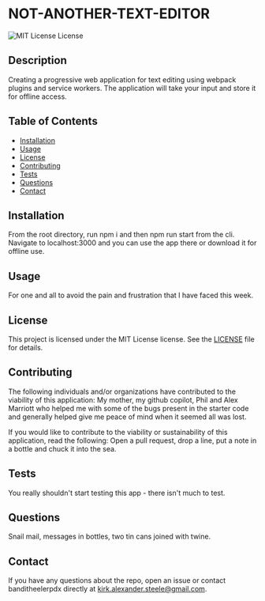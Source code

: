 
# NOT-ANOTHER-TEXT-EDITOR

![MIT License License](https://img.shields.io/badge/license-MIT%20License-blue.svg)
      
## Description
      
Creating a progressive web application for text editing using webpack plugins and service workers.  The application will take your input and store it for offline access.
      
## Table of Contents
      
- [Installation](https://github.com/banditheelerpdx/github.com/BanditHeelerPDX/not-another-text-editor#installation)
- [Usage](https://github.com/banditheelerpdx/github.com/BanditHeelerPDX/not-another-text-editor#usage)
- [License](https://github.com/banditheelerpdx/github.com/BanditHeelerPDX/not-another-text-editor#license)
- [Contributing](https://github.com/banditheelerpdx/github.com/BanditHeelerPDX/not-another-text-editor#contributing)
- [Tests](https://github.com/banditheelerpdx/github.com/BanditHeelerPDX/not-another-text-editor#tests)
- [Questions](https://github.com/banditheelerpdx/github.com/BanditHeelerPDX/not-another-text-editor#questions)
- [Contact](https://github.com/banditheelerpdx/github.com/BanditHeelerPDX/not-another-text-editor#contact)

## Installation
      
From the root directory, run npm i and then npm run start from the cli.  Navigate to localhost:3000 and you can use the app there or download it for offline use.
      
## Usage
      
For one and all to avoid the pain and frustration that I have faced this week.
      
## License
      
This project is licensed under the MIT License license. See the [LICENSE](https://opensource.org/licenses/MIT) file for details.
      
## Contributing
      
The following individuals and/or organizations have contributed to the viability of this application:
My mother, my github copilot, Phil and Alex Marriott who helped me with some of the bugs present in the starter code and generally helped give me peace of mind when it seemed all was lost.

If you would like to contribute to the viability or sustainability of this application, read the following:
Open a pull request, drop a line, put a note in a bottle and chuck it into the sea.
      
## Tests
      
You really shouldn't start testing this app - there isn't much to test.
      
## Questions
      
Snail mail, messages in bottles, two tin cans joined with twine.
      
## Contact
      
If you have any questions about the repo, open an issue or contact banditheelerpdx directly at kirk.alexander.steele@gmail.com.
      
